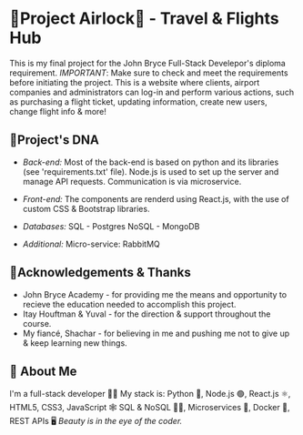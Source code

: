 
# 🛫Project Airlock🛬 - Travel & Flights Hub

This is my final project for the 
John Bryce Full-Stack Develepor's 
diploma requirement.
*IMPORTANT*:
Make sure to check and meet the 
requirements before initiating the project.
This is a website where clients, airport companies
and administrators can log-in and perform various actions, such as purchasing a flight ticket, 
updating information, create new users, change flight info & more!
## 🧬Project's DNA 

- _Back-end:_
    Most of the back-end is based on python
    and its libraries (see 'requirements.txt' file).
    Node.js is used to set up the server and manage API requests.
    Communication is via microservice.

- _Front-end:_
    The components are renderd using React.js,
    with the use of custom CSS & Bootstrap libraries.

- _Databases:_
    SQL - Postgres
    NoSQL - MongoDB

- _Additional:_
    Micro-service: RabbitMQ



## 🙏Acknowledgements & Thanks

-   
    John Bryce Academy - for providing me the 
    means and opportunity to recieve the education 
    needed to accomplish this project.
-   
    Itay Houftman & Yuval - for the direction & support
    throughout the course.
-
    My fiancé, Shachar - for believing in me and
    pushing me not to give up & keep learning new things.
## 🚀 About Me
I'm a full-stack developer 🧑‍💻 
My stack is:
Python 🐍, Node.js 🟢, React.js ⚛, HTML5, CSS3, JavaScript 🕸
SQL & NoSQL 🐘🍃, Microservices 🐰, Docker 🐳, REST APIs 🖥
*Beauty is in the eye of the coder.*

